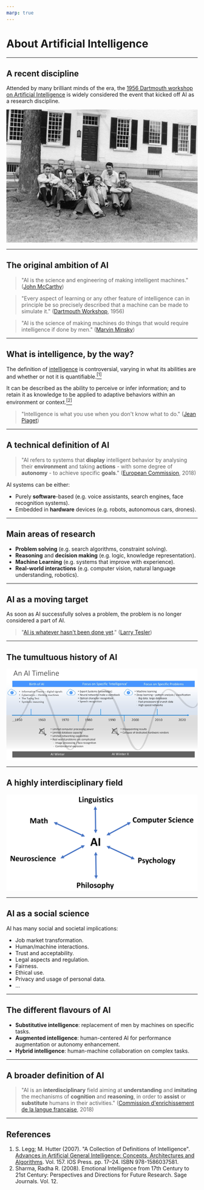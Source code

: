 ```yaml
---
marp: true
---
```


<!-- Apply header and footer to first slide only -->
<!-- _header: "[![Bordeaux INP logo](../ensc_logo.jpg)](https://www.bordeaux-inp.fr)" -->
<!-- _footer: "[Baptiste Pesquet](https://www.bpesquet.fr)" -->

# About Artificial Intelligence

---

<!-- Show pagination, starting with second slide -->
<!-- paginate: true -->

## A recent discipline

Attended by many brilliant minds of the era, the [1956 Dartmouth workshop on Artificial Intelligence](http://jmc.stanford.edu/articles/dartmouth/dartmouth.pdf) is widely considered the event that kicked off AI as a research discipline.

[![Dartmouth workshop participants](images/dartmouth_workshop.jpg)](https://spectrum.ieee.org/dartmouth-ai-workshop)

---

## The original ambition of AI

> "AI is the science and engineering of making intelligent machines." ([John McCarthy](<https://en.wikipedia.org/wiki/John_McCarthy_(computer_scientist)>))

> "Every aspect of learning or any other feature of intelligence can in principle be so precisely described that a machine can be made to simulate it." ([Dartmouth Workshop](https://en.wikipedia.org/wiki/Dartmouth_workshop), 1956)

> "AI is the science of making machines do things that would require intelligence if done by men." ([Marvin Minsky](https://en.wikipedia.org/wiki/Marvin_Minsky))

---

## What is intelligence, by the way?

The definition of [intelligence](https://en.wikipedia.org/wiki/Intelligence) is controversial, varying in what its abilities are and whether or not it is quantifiable.[$^{[1]}$](#references)

It can be described as the ability to perceive or infer information; and to retain it as knowledge to be applied to adaptive behaviors within an environment or context.[$^{[2]}$](#references)

> "Intelligence is what you use when you don't know what to do." ([Jean Piaget](https://en.wikipedia.org/wiki/Jean_Piaget))

---

## A technical definition of AI

> "AI refers to systems that **display** intelligent behavior by analysing their **environment** and taking **actions** - with some degree of **autonomy** - to achieve specific **goals**." ([European Commission](https://ec.europa.eu/newsroom/dae/document.cfm?doc_id=51625), 2018)

AI systems can be either:

- Purely **software**-based (e.g. voice assistants, search engines, face recognition systems).
- Embedded in **hardware** devices (e.g. robots, autonomous cars, drones).

---

## Main areas of research

- **Problem solving** (e.g. search algorithms, constraint solving).
- **Reasoning** and **decision making** (e.g. logic, knowledge representation).
- **Machine Learning** (e.g. systems that improve with experience).
- **Real-world interactions** (e.g. computer vision, natural language understanding, robotics).

---

## AI as a moving target

As soon as AI successfully solves a problem, the problem is no longer considered a part of AI.

> "[AI is whatever hasn't been done yet](https://en.wikipedia.org/wiki/AI_effect)." ([Larry Tesler](https://en.wikipedia.org/wiki/Larry_Tesler))

---

## The tumultuous history of AI

[![The AI timeline](images/ai_timeline.png)](https://www.slideshare.net/dlavenda/ai-and-productivity)

---

## A highly interdisciplinary field

![AI fields](images/ai_fields.png)

---

## AI as a social science

AI has many social and societal implications:

- Job market transformation.
- Human/machine interactions.
- Trust and acceptability.
- Legal aspects and regulation.
- Fairness.
- Ethical use.
- Privacy and usage of personal data.
- ...

---

## The different flavours of AI

- **Substitutive intelligence**: replacement of men by machines on specific tasks.
- **Augmented intelligence**: human-centered AI for performance augmentation or autonomy enhancement.
- **Hybrid intelligence**: human-machine collaboration on complex tasks.

---

## A broader definition of AI

> "AI is an **interdisciplinary** field aiming at **understanding** and **imitating** the mechanisms of **cognition** and **reasoning**, in order to **assist** or **substitute** humans in their activities." ([Commission d'enrichissement de la langue française](https://fr.wikipedia.org/wiki/Commission_d%27enrichissement_de_la_langue_fran%C3%A7aise), 2018)

---

## References

1. S. Legg; M. Hutter (2007). "A Collection of Definitions of Intelligence". [Advances in Artificial General Intelligence: Concepts, Architectures and Algorithms](http://dl.acm.org/citation.cfm?id=1565458). Vol. 157. IOS Press. pp. 17–24. ISBN 978-1586037581.
1. Sharma, Radha R. (2008). Emotional Intelligence from 17th Century to 21st Century: Perspectives and Directions for Future Research. Sage Journals. Vol. 12.
